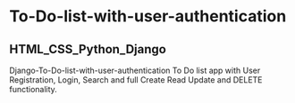 # To-Do-list-with-user-authentication
HTML_CSS_Python_Django
--------------------------------------------
Django-To-Do-list-with-user-authentication
To Do list app with User Registration, Login, Search and full Create Read Update and DELETE functionality.
